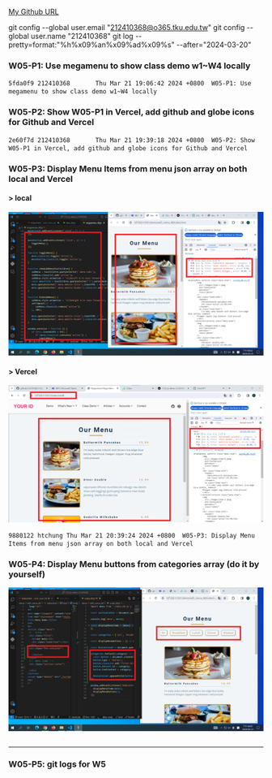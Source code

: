[My Github URL](https://github.com/github212410368/1122-js-demo-212410368.git)

git config --global user.email "212410368@o365.tku.edu.tw"
git config --global user.name "212410368"
git log --pretty=format:"%h%x09%an%x09%ad%x09%s" --after="2024-03-20"

### W05-P1: Use megamenu to show class demo w1~W4 locally

```
5fda0f9 212410368       Thu Mar 21 19:06:42 2024 +0800  W05-P1: Use megamenu to show class demo w1~W4 locally
```

### W05-P2: Show W05-P1 in Vercel, add github and globe icons for Github and Vercel

```
2e60f7d 212410368       Thu Mar 21 19:39:18 2024 +0800  W05-P2: Show W05-P1 in Vercel, add github and globe icons for Github and Vercel

```

### W05-P3: Display Menu Items from menu json array on both local and Vercel

#### > local

![](w05-p3-1.png)

#### > Vercel

![](w05-p3-2.png)

```
9880122 htchung Thu Mar 21 20:39:24 2024 +0800  W05-P3: Display Menu Items from menu json array on both local and Vercel
```

### W05-P4: Display Menu buttons from categories array (do it by yourself)

![](w05-p4.png)

```

```

---

### W05-P5: git logs for W5

```

```
